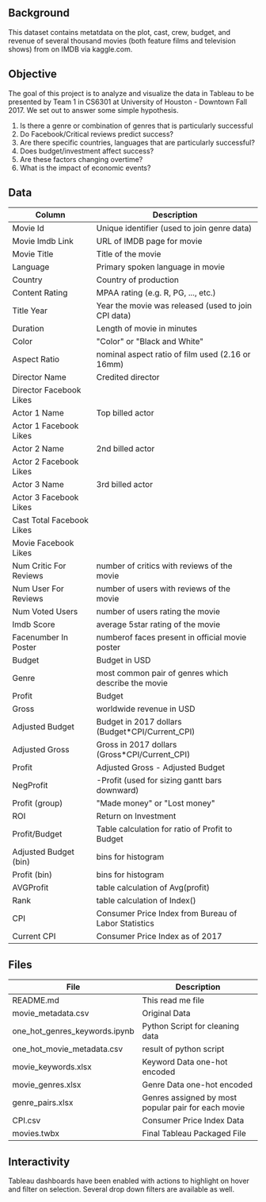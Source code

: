 ## Background
This dataset contains metatdata on the plot, cast, crew, budget, and revenue of several thousand movies (both feature films and television shows) from on IMDB via kaggle.com.

## Objective
The goal of this project is to analyze and visualize the data in Tableau to be presented by Team 1 in CS6301 at University of Houston - Downtown Fall 2017. We set out to answer some simple hypothesis.

1. Is there a genre or combination of genres that is particularly successful
2. Do Facebook/Critical reviews predict success?
3. Are there specific countries, languages that are particularly successful?
4. Does budget/investment affect success?
5. Are these factors changing overtime?
6. What is the impact of economic events?

## Data
|Column       |       Description                    |
|-------------|--------------------------------------|
|Movie Id| Unique identifier (used to join genre data)|
|Movie Imdb Link| URL of IMDB page for movie|
|Movie Title| Title of the movie|
|Language| Primary spoken language in movie|
|Country| Country of production|
|Content Rating| MPAA rating (e.g. R, PG, ..., etc.)|
|Title Year| Year the movie was released (used to join CPI data)|
|Duration| Length of movie in minutes|
|Color| "Color" or "Black and White"|
|Aspect Ratio| nominal aspect ratio of film used (2.16 or 16mm)|
|Director Name| Credited director|
|Director Facebook Likes|
|Actor 1 Name| Top billed actor|
|Actor 1 Facebook Likes|
|Actor 2 Name| 2nd billed actor|
|Actor 2 Facebook Likes|
|Actor 3 Name| 3rd billed actor|
|Actor 3 Facebook Likes|
|Cast Total Facebook Likes|
|Movie Facebook Likes|
|Num Critic For Reviews| number of critics with reviews of the movie|
|Num User For Reviews| number of users with reviews of the movie|
|Num Voted Users| number of users rating the movie|
|Imdb Score| average 5star rating of the movie|
|Facenumber In Poster| numberof faces present in official movie poster|
|Budget| Budget in USD|
|Genre| most common pair of genres which describe the movie |
|Profit | Budget|
|Gross| worldwide revenue in USD|
|Adjusted Budget| Budget in 2017 dollars (Budget*CPI/Current_CPI)|
|Adjusted Gross| Gross in 2017 dollars (Gross*CPI/Current_CPI)|
|Profit| Adjusted Gross - Adjusted Budget|
|NegProfit| -Profit (used for sizing gantt bars downward)|
|Profit (group)| "Made money" or "Lost money"|
|ROI| Return on Investment |
|Profit/Budget| Table calculation for ratio of Profit to Budget |
|Adjusted Budget (bin)| bins for histogram|
|Profit (bin)| bins for histogram|
|AVGProfit| table calculation of Avg(profit)|
|Rank| table calculation of Index()|
|CPI| Consumer Price Index from Bureau of Labor Statistics|
|Current CPI| Consumer Price Index as of 2017|

## Files
| File | Description |
|------|-------------|
|README.md | This read me file |
|movie_metadata.csv	| Original Data |
|one_hot_genres_keywords.ipynb	| Python Script for cleaning data|
|one_hot_movie_metadata.csv	| result of python script |
|movie_keywords.xlsx | Keyword Data one-hot encoded | 
|movie_genres.xlsx	| Genre Data one-hot encoded |
|genre_pairs.xlsx	| Genres assigned by most popular pair for each movie |
|CPI.csv	| Consumer Price Index Data |
|movies.twbx	| Final Tableau Packaged File|

## Interactivity
Tableau dashboards have been enabled with actions to highlight on hover and filter on selection.
Several drop down filters are available as well.
